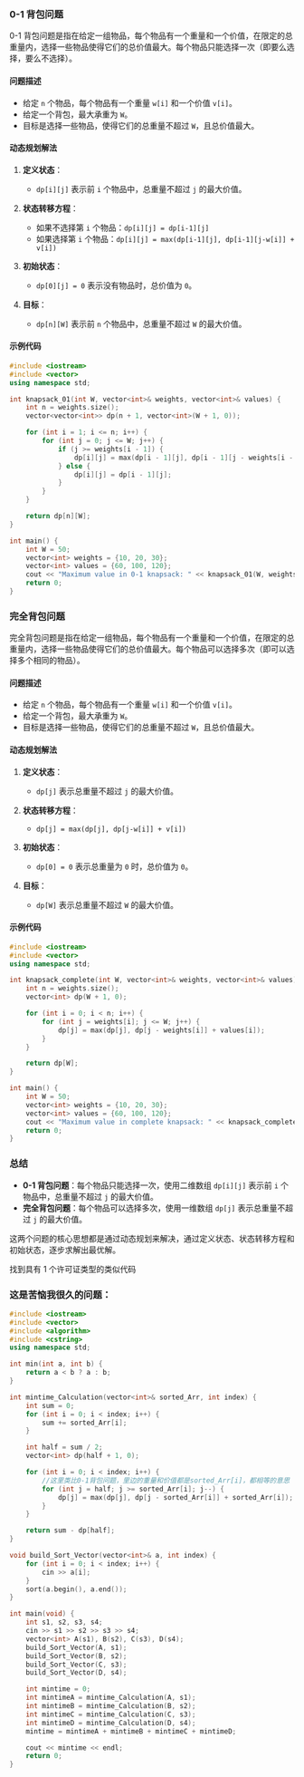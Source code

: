 
### 0-1 背包问题
0-1 背包问题是指在给定一组物品，每个物品有一个重量和一个价值，在限定的总重量内，选择一些物品使得它们的总价值最大。每个物品只能选择一次（即要么选择，要么不选择）。

#### 问题描述
- 给定 `n` 个物品，每个物品有一个重量 `w[i]` 和一个价值 `v[i]`。
- 给定一个背包，最大承重为 `W`。
- 目标是选择一些物品，使得它们的总重量不超过 `W`，且总价值最大。

#### 动态规划解法
1. **定义状态**：
   - `dp[i][j]` 表示前 `i` 个物品中，总重量不超过 `j` 的最大价值。

2. **状态转移方程**：
   - 如果不选择第 `i` 个物品：`dp[i][j] = dp[i-1][j]`
   - 如果选择第 `i` 个物品：`dp[i][j] = max(dp[i-1][j], dp[i-1][j-w[i]] + v[i])`

3. **初始状态**：
   - `dp[0][j] = 0` 表示没有物品时，总价值为 `0`。

4. **目标**：
   - `dp[n][W]` 表示前 `n` 个物品中，总重量不超过 `W` 的最大价值。

#### 示例代码
```cpp
#include <iostream>
#include <vector>
using namespace std;

int knapsack_01(int W, vector<int>& weights, vector<int>& values) {
    int n = weights.size();
    vector<vector<int>> dp(n + 1, vector<int>(W + 1, 0));

    for (int i = 1; i <= n; i++) {
        for (int j = 0; j <= W; j++) {
            if (j >= weights[i - 1]) {
                dp[i][j] = max(dp[i - 1][j], dp[i - 1][j - weights[i - 1]] + values[i - 1]);
            } else {
                dp[i][j] = dp[i - 1][j];
            }
        }
    }

    return dp[n][W];
}

int main() {
    int W = 50;
    vector<int> weights = {10, 20, 30};
    vector<int> values = {60, 100, 120};
    cout << "Maximum value in 0-1 knapsack: " << knapsack_01(W, weights, values) << endl;
    return 0;
}
```

### 完全背包问题
完全背包问题是指在给定一组物品，每个物品有一个重量和一个价值，在限定的总重量内，选择一些物品使得它们的总价值最大。每个物品可以选择多次（即可以选择多个相同的物品）。

#### 问题描述
- 给定 `n` 个物品，每个物品有一个重量 `w[i]` 和一个价值 `v[i]`。
- 给定一个背包，最大承重为 `W`。
- 目标是选择一些物品，使得它们的总重量不超过 `W`，且总价值最大。

#### 动态规划解法
1. **定义状态**：
   - `dp[j]` 表示总重量不超过 `j` 的最大价值。

2. **状态转移方程**：
   - `dp[j] = max(dp[j], dp[j-w[i]] + v[i])`

3. **初始状态**：
   - `dp[0] = 0` 表示总重量为 `0` 时，总价值为 `0`。

4. **目标**：
   - `dp[W]` 表示总重量不超过 `W` 的最大价值。

#### 示例代码
```cpp
#include <iostream>
#include <vector>
using namespace std;

int knapsack_complete(int W, vector<int>& weights, vector<int>& values) {
    int n = weights.size();
    vector<int> dp(W + 1, 0);

    for (int i = 0; i < n; i++) {
        for (int j = weights[i]; j <= W; j++) {
            dp[j] = max(dp[j], dp[j - weights[i]] + values[i]);
        }
    }

    return dp[W];
}

int main() {
    int W = 50;
    vector<int> weights = {10, 20, 30};
    vector<int> values = {60, 100, 120};
    cout << "Maximum value in complete knapsack: " << knapsack_complete(W, weights, values) << endl;
    return 0;
}
```

### 总结
- **0-1 背包问题**：每个物品只能选择一次，使用二维数组 `dp[i][j]` 表示前 `i` 个物品中，总重量不超过 `j` 的最大价值。
- **完全背包问题**：每个物品可以选择多次，使用一维数组 `dp[j]` 表示总重量不超过 `j` 的最大价值。

这两个问题的核心思想都是通过动态规划来解决，通过定义状态、状态转移方程和初始状态，逐步求解出最优解。

找到具有 1 个许可证类型的类似代码


### 这是苦恼我很久的问题：
```cpp
#include <iostream>
#include <vector>
#include <algorithm>
#include <cstring>
using namespace std;

int min(int a, int b) {
    return a < b ? a : b;
}

int mintime_Calculation(vector<int>& sorted_Arr, int index) {
    int sum = 0;
    for (int i = 0; i < index; i++) {
        sum += sorted_Arr[i];
    }

    int half = sum / 2;
    vector<int> dp(half + 1, 0);

    for (int i = 0; i < index; i++) {
        //这里类比0-1背包问题，里边的重量和价值都是sorted_Arr[i]，都相等的意思
        for (int j = half; j >= sorted_Arr[i]; j--) {
            dp[j] = max(dp[j], dp[j - sorted_Arr[i]] + sorted_Arr[i]);
        }
    }

    return sum - dp[half];
}

void build_Sort_Vector(vector<int>& a, int index) {
    for (int i = 0; i < index; i++) {
        cin >> a[i];
    }
    sort(a.begin(), a.end());
}

int main(void) {
    int s1, s2, s3, s4;
    cin >> s1 >> s2 >> s3 >> s4;
    vector<int> A(s1), B(s2), C(s3), D(s4);
    build_Sort_Vector(A, s1);
    build_Sort_Vector(B, s2);
    build_Sort_Vector(C, s3);
    build_Sort_Vector(D, s4);

    int mintime = 0;
    int mintimeA = mintime_Calculation(A, s1);
    int mintimeB = mintime_Calculation(B, s2);
    int mintimeC = mintime_Calculation(C, s3);
    int mintimeD = mintime_Calculation(D, s4);
    mintime = mintimeA + mintimeB + mintimeC + mintimeD;

    cout << mintime << endl;
    return 0;
}
```